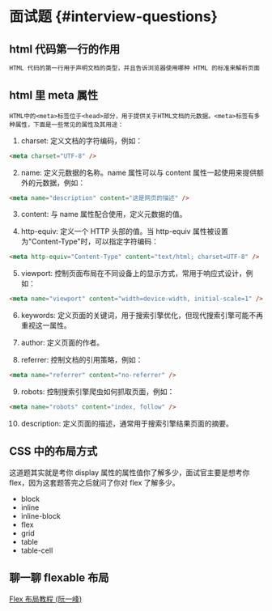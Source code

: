 # 面试题 {#interview-questions}

## html 代码第一行的作用

```md
HTML 代码的第一行用于声明文档的类型，并且告诉浏览器使用哪种 HTML 的标准来解析页面
```

## html 里 meta 属性

```
HTML中的<meta>标签位于<head>部分，用于提供关于HTML文档的元数据。<meta>标签有多种属性，下面是一些常见的属性及其用途：
```

1. charset: 定义文档的字符编码，例如：

```html
<meta charset="UTF-8" />
```

2. name: 定义元数据的名称。name 属性可以与 content 属性一起使用来提供额外的元数据，例如：

```html
<meta name="description" content="这是网页的描述" />
```

3. content: 与 name 属性配合使用，定义元数据的值。

4. http-equiv: 定义一个 HTTP 头部的值。当 http-equiv 属性被设置为"Content-Type"时，可以指定字符编码：

```html
<meta http-equiv="Content-Type" content="text/html; charset=UTF-8" />
```

5. viewport: 控制页面布局在不同设备上的显示方式，常用于响应式设计，例如：

```html
<meta name="viewport" content="width=device-width, initial-scale=1" />
```

6. keywords: 定义页面的关键词，用于搜索引擎优化，但现代搜索引擎可能不再重视这一属性。

7. author: 定义页面的作者。

8. referrer: 控制文档的引用策略，例如：

```html
<meta name="referrer" content="no-referrer" />
```

9. robots: 控制搜索引擎爬虫如何抓取页面，例如：

```html
<meta name="robots" content="index, follow" />
```

10. description: 定义页面的描述，通常用于搜索引擎结果页面的摘要。

## CSS 中的布局方式

这道题其实就是考你 display 属性的属性值你了解多少，面试官主要是想考你 flex，因为这套题答完之后就问了你对 flex 了解多少。

- block
- inline
- inline-block
- flex
- grid
- table
- table-cell

## 聊一聊 flexable 布局

[Flex 布局教程 (阮一峰)](https://www.ruanyifeng.com/blog/2015/07/flex-grammar.html)
